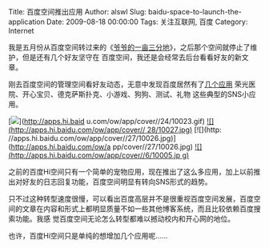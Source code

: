 Title: 百度空间推出应用
Author: alswl
Slug: baidu-space-to-launch-the-application
Date: 2009-08-18 00:00:00
Tags: 关注互联网, 百度
Category: Internet

我是五月份从百度空间转过来的《[爷爷的一亩三分地](http://hi.baidu.com/alswl)》，之后那个空间就停止了维护，但是还有几个好友坚守在
百度空间，我还是会经常去后台看看好友的新文章。

刚去百度空间的管理空间看好友动态，无意中发现百度居然有了[几个应用](http://apps.hi.baidu.com/apps)
荣光医院、开心宝贝、德克萨斯扑克、小游戏、狗狗、测试、礼物 这些典型的SNS小应用。

[![](http://apps.hi.baidu.com/ow/app/cover//24/10023.gif)](http://apps.hi.baid
u.com/ow/app/cover//24/10023.gif) [![](http://apps.hi.baidu.com/ow/app/cover//
28/10027.jpg)](http://apps.hi.baidu.com/ow/app/cover//28/10027.jpg) [![](http:
//apps.hi.baidu.com/ow/app/cover//27/10026.jpg)](http://apps.hi.baidu.com/ow/a
pp/cover//27/10026.jpg) [![](http://apps.hi.baidu.com/ow/app/cover//6/10005.jp
g)](http://apps.hi.baidu.com/ow/app/cover//6/10005.jpg)

之前的百度Hi空间只有一个简单的宠物应用，现在推出了这么多应用，加上以前推出对好友的日志回复功能，百度空间明显有转向SNS形式的趋势。

只不过这种转型速度很慢，可以看出百度高层并不是很重视百度空间发展，百度空间的文章在内容和形式上都明显质量不如一些其他博客系统，而且比较依赖百度搜索功能。我感
觉百度空间无论怎么转型都难以撼动校内和开心网的地位。

也许，百度Hi空间只是单纯的想增加几个应用呢……

